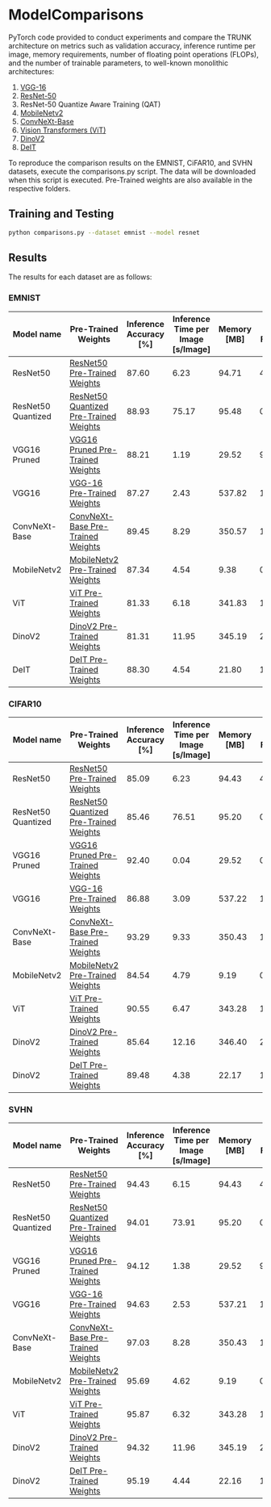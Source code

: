 # ModelComparisons
PyTorch code provided to conduct experiments and compare the TRUNK architecture on metrics such as validation accuracy, inference runtime per image, memory requirements, number of floating point operations (FLOPs), and the number of trainable parameters, to well-known monolithic architectures:
1. [VGG-16][1]
2. [ResNet-50][2]
3. ResNet-50 Quantize Aware Training (QAT)
4. [MobileNetv2][3]
5. [ConvNeXt-Base][4]
6. [Vision Transformers (ViT)][5]
7. [DinoV2][6]
8. [DeIT][7]

To reproduce the comparison results on the EMNIST, CiFAR10, and SVHN datasets, execute the comparisons.py script. The data will be downloaded when this script is executed. Pre-Trained weights are also available in the respective folders.

## Training and Testing

```bash
python comparisons.py --dataset emnist --model resnet
```

## Results
The results for each dataset are as follows:

### EMNIST
| Model name         | Pre-Trained Weights  | Inference Accuracy [%] | Inference Time per Image [s/Image] | Memory [MB] | G-Flops |
| ------------------ |--------------------- | ---------------------- | -----------------------------------| ------------| --------|
| ResNet50   |  [ResNet50 Pre-Trained Weights](https://github.com/nikki0519/TRUNK_Tutorial_Paper/blob/main/Monolithic%20Architectures/ResNet/resnet_weights_emnist.pt)           |  87.60          | 6.23 | 94.71 | 4.05 |
| ResNet50 Quantized   |  [ResNet50 Quantized Pre-Trained Weights](https://github.com/nikki0519/TRUNK_Tutorial_Paper/blob/main/Monolithic%20Architectures/ResNetQuantized/resnet_quantized_weights_emnist.pt) |  88.93  | 75.17 | 95.48 | 0.02 |
| VGG16 Pruned   |  [VGG16 Pruned Pre-Trained Weights](https://github.com/nikki0519/TRUNK_Tutorial_Paper/blob/main/Monolithic%20Architectures/VGGPruned/emnist/prune/emnist-local-l1-vgg16/emnist_vgg16_l1.pth) | 88.21  | 1.19 | 29.52 | 9.74 |
| VGG16  |  [VGG-16 Pre-Trained Weights](https://github.com/nikki0519/TRUNK_Tutorial_Paper/blob/main/Monolithic%20Architectures/VGG/vgg_weights_emnist.pt) |  87.27  | 2.43 | 537.82 | 15.41 |
| ConvNeXt-Base   |  [ConvNeXt-Base Pre-Trained Weights](https://github.com/nikki0519/TRUNK_Tutorial_Paper/blob/main/Monolithic%20Architectures/ConvNeXt/convnext_weights_emnist.pt) |  89.45  | 8.29 | 350.57 | 15.36  |
| MobileNetv2   |  [MobileNetv2 Pre-Trained Weights](https://github.com/nikki0519/TRUNK_Tutorial_Paper/blob/main/Monolithic%20Architectures/MobileNet/mobilenet_weights_emnist.pt) | 87.34  | 4.54 | 9.38 | 0.32 |
| ViT   |  [ViT Pre-Trained Weights](https://github.com/nikki0519/TRUNK_Tutorial_Paper/blob/main/Monolithic%20Architectures/ViT/vit_weights_emnist.pt) |  81.33  | 6.18 | 341.83 | 11.21 |
| DinoV2   |  [DinoV2 Pre-Trained Weights](https://github.com/nikki0519/TRUNK_Tutorial_Paper/blob/main/Monolithic%20Architectures/DinoV2/dinov2_weights_emnist.pt) |  81.31  | 11.95 | 345.19 | 22.23 |
| DeIT   |  [DeIT Pre-Trained Weights](https://github.com/nikki0519/TRUNK_Tutorial_Paper/blob/main/Monolithic%20Architectures/DeIT/deit_weights_emnist.pt) |  88.30  | 4.54 | 21.80 | 1.08 |

### CIFAR10
| Model name         | Pre-Trained Weights  | Inference Accuracy [%] | Inference Time per Image [s/Image] | Memory [MB] | G-Flops |
| ------------------ |--------------------- | ---------------------- | -----------------------------------| ------------| --------|
| ResNet50   |  [ResNet50 Pre-Trained Weights](https://github.com/nikki0519/TRUNK_Tutorial_Paper/blob/main/Monolithic%20Architectures/ResNet/resnet_weights_cifar10.pt)           |  85.09          | 6.23 | 94.43 | 4.13 |
| ResNet50 Quantized   |  [ResNet50 Quantized Pre-Trained Weights](https://github.com/nikki0519/TRUNK_Tutorial_Paper/blob/main/Monolithic%20Architectures/ResNetQuantized/resnet_quantized_weights_cifar10.pt) |  85.46  | 76.51 | 95.20 | 0.02 |
| VGG16 Pruned   |  [VGG16 Pruned Pre-Trained Weights](https://github.com/nikki0519/TRUNK_Tutorial_Paper/blob/main/Monolithic%20Architectures/VGGPruned/cifar10/prune/cifar10-local-l1-vgg16/cifar10_vgg16_l1.pth) |  92.40  | 0.04 | 29.52 | 0.20 |
| VGG16  |  [VGG-16 Pre-Trained Weights](https://github.com/nikki0519/TRUNK_Tutorial_Paper/blob/main/Monolithic%20Architectures/VGG/vgg_weights_cifar10.pt) |  86.88  | 3.09 | 537.22 | 15.47 |
| ConvNeXt-Base   |  [ConvNeXt-Base Pre-Trained Weights](https://github.com/nikki0519/TRUNK_Tutorial_Paper/blob/main/Monolithic%20Architectures/ConvNeXt/convnext_weights_cifar10.pt) |  93.29  | 9.33 | 350.43 | 15.37  |
| MobileNetv2   |  [MobileNetv2 Pre-Trained Weights](https://github.com/nikki0519/TRUNK_Tutorial_Paper/blob/main/Monolithic%20Architectures/MobileNet/mobilenet_weights_cifar10.pt) | 84.54  | 4.79 | 9.19 | 0.33 |
| ViT   |  [ViT Pre-Trained Weights](https://github.com/nikki0519/TRUNK_Tutorial_Paper/blob/main/Monolithic%20Architectures/ViT/vit_weights_cifar10.pt) |  90.55  | 6.47 | 343.28 | 11.29 |
| DinoV2   |  [DinoV2 Pre-Trained Weights](https://github.com/nikki0519/TRUNK_Tutorial_Paper/blob/main/Monolithic%20Architectures/DinoV2/dinov2_weights_cifar10.pt) |  85.64  | 12.16 | 346.40 | 22.30 |
| DinoV2   |  [DeIT Pre-Trained Weights](https://github.com/nikki0519/TRUNK_Tutorial_Paper/blob/main/Monolithic%20Architectures/DeIT/deit_weights_cifar10.pt) |  89.48  | 4.38 | 22.17 | 1.06 |

### SVHN
| Model name         | Pre-Trained Weights  | Inference Accuracy [%] | Inference Time per Image [s/Image] | Memory [MB] | G-Flops |
| ------------------ |--------------------- | ---------------------- | -----------------------------------| ------------| --------|
| ResNet50   |  [ResNet50 Pre-Trained Weights](https://github.com/nikki0519/TRUNK_Tutorial_Paper/blob/main/Monolithic%20Architectures/ResNet/resnet_weights_svhn.pt)           |  94.43          | 6.15 | 94.43 | 4.13 |
| ResNet50 Quantized   |  [ResNet50 Quantized Pre-Trained Weights](https://github.com/nikki0519/TRUNK_Tutorial_Paper/blob/main/Monolithic%20Architectures/ResNetQuantized/resnet_quantized_weights_svhn.pt) |  94.01  | 73.91 | 95.20 | 0.02 |
| VGG16 Pruned   |  [VGG16 Pruned Pre-Trained Weights](https://github.com/nikki0519/TRUNK_Tutorial_Paper/blob/main/Monolithic%20Architectures/VGGPruned/svhn/prune/svhn-local-l1-vgg16/svhn_vgg16_l1.pth) |  94.12 | 1.38 | 29.52 | 9.78 |
| VGG16  |  [VGG-16 Pre-Trained Weights](https://github.com/nikki0519/TRUNK_Tutorial_Paper/blob/main/Monolithic%20Architectures/VGG/vgg_weights_svhn.pt) |  94.63  | 2.53 | 537.21 | 15.47 |
| ConvNeXt-Base   |  [ConvNeXt-Base Pre-Trained Weights](https://github.com/nikki0519/TRUNK_Tutorial_Paper/blob/main/Monolithic%20Architectures/ConvNeXt/convnext_weights_svhn.pt) |  97.03  | 8.28 | 350.43 | 15.37  |
| MobileNetv2   |  [MobileNetv2 Pre-Trained Weights](https://github.com/nikki0519/TRUNK_Tutorial_Paper/blob/main/Monolithic%20Architectures/MobileNet/mobilenet_weights_svhn.pt) | 95.69  | 4.62 | 9.19 | 0.33 |
| ViT   |  [ViT Pre-Trained Weights](https://github.com/nikki0519/TRUNK_Tutorial_Paper/blob/main/Monolithic%20Architectures/ViT/vit_weights_svhn.pt) |  95.87  | 6.32 | 343.28 | 11.29 |
| DinoV2   |  [DinoV2 Pre-Trained Weights](https://github.com/nikki0519/TRUNK_Tutorial_Paper/blob/main/Monolithic%20Architectures/DinoV2/dinov2_weights_svhn.pt) |  94.32  | 11.96 | 345.19 | 22.23 |
| DinoV2   |  [DeIT Pre-Trained Weights](https://github.com/nikki0519/TRUNK_Tutorial_Paper/blob/main/Monolithic%20Architectures/DeIT/deit_weights_svhn.pt) |  95.19  | 4.44 | 22.16 | 1.08 |

[1]: https://arxiv.org/pdf/1409.1556.pdf
[2]: https://arxiv.org/pdf/1512.03385.pdf
[3]: https://arxiv.org/pdf/1801.04381.pdf
[4]: https://arxiv.org/pdf/2201.03545.pdf
[5]: https://arxiv.org/pdf/2010.11929.pdf
[6]: https://arxiv.org/pdf/2304.07193.pdf
[7]: https://arxiv.org/pdf/2012.12877.pdf